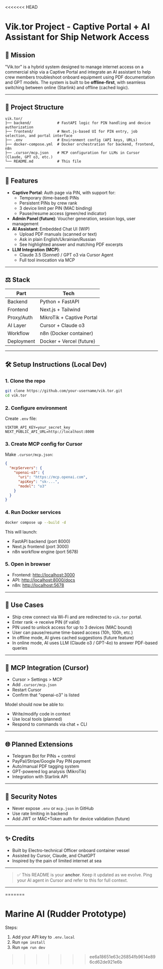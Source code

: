 <<<<<<< HEAD
# Vik.tor Project - Captive Portal + AI Assistant for Ship Network Access

## 🚀 Mission
"Vik.tor" is a hybrid system designed to manage internet access on a commercial ship via a Captive Portal and integrate an AI assistant to help crew members troubleshoot onboard equipment using PDF documentation and GPT models. The system is built to be **offline-first**, with seamless switching between online (Starlink) and offline (cached logic).

---

## 📁 Project Structure
```
vik.tor/
├── backend/            # FastAPI logic for PIN handling and device authorization
├── frontend/           # Next.js-based UI for PIN entry, job selection, and portal interface
├── .env                # Environment config (API keys, URLs)
├── docker-compose.yml  # Docker orchestration for backend, frontend, n8n
├── .cursor/mcp.json    # MCP configuration for LLMs in Cursor (Claude, GPT o3, etc.)
└── README.md           # This file
```

---

## 🤖 Features
- **Captive Portal**: Auth page via PIN, with support for:
  - Temporary (time-based) PINs
  - Persistent PINs by crew rank
  - 3 device limit per PIN (MAC binding)
  - Pause/resume access (green/red indicator)
- **Admin Panel (future)**: Voucher generation, session logs, user management
- **AI Assistant**: Embedded Chat UI (WIP)
  - Upload PDF manuals (scanned or text)
  - Ask in plain English/Ukrainian/Russian
  - See highlighted answer and matching PDF excerpts
- **LLM Integration (MCP)**:
  - Claude 3.5 (Sonnet) / GPT o3 via Cursor Agent
  - Full tool invocation via MCP

---

## ⚖️ Stack
| Part       | Tech                    |
|------------|-------------------------|
| Backend    | Python + FastAPI        |
| Frontend   | Next.js + Tailwind      |
| Proxy/Auth | MikroTik + Captive Portal|
| AI Layer   | Cursor + Claude o3      |
| Workflow   | n8n (Docker container)  |
| Deployment | Docker + Vercel (future)|

---

## 🛠️ Setup Instructions (Local Dev)

### 1. Clone the repo
```bash
git clone https://github.com/your-username/vik.tor.git
cd vik.tor
```

### 2. Configure environment
Create `.env` file:
```
VIKTOR_API_KEY=your_secret_key
NEXT_PUBLIC_API_URL=http://localhost:8000
```

### 3. Create MCP config for Cursor
Make `.cursor/mcp.json`:
```json
{
  "mcpServers": {
    "openai-o3": {
      "uri": "https://mcp.openai.com",
      "apiKey": "sk-...",
      "model": "o3"
    }
  }
}
```

### 4. Run Docker services
```bash
docker compose up --build -d
```
This will launch:
- FastAPI backend (port 8000)
- Next.js frontend (port 3000)
- n8n workflow engine (port 5678)

### 5. Open in browser
- Frontend: [http://localhost:3000](http://localhost:3000)
- API: [http://localhost:8000/docs](http://localhost:8000/docs)
- n8n: [http://localhost:5678](http://localhost:5678)

---

## 🧹 Use Cases
- Ship crew connect via Wi-Fi and are redirected to `vik.tor` portal.
- Enter rank → receive PIN (if valid)
- PIN used to unlock access for up to 3 devices (MAC bound)
- User can pause/resume time-based access (10h, 100h, etc.)
- In offline mode, AI gives cached suggestions (future feature)
- In online mode, AI uses LLM (Claude o3 / GPT-4o) to answer PDF-based queries

---

## 🦄 MCP Integration (Cursor)
- Cursor > Settings > MCP
- Add `.cursor/mcp.json`
- Restart Cursor
- Confirm that "openai-o3" is listed

Model should now be able to:
- Write/modify code in context
- Use local tools (planned)
- Respond to commands via chat + CLI

---

## 🌐 Planned Extensions
- Telegram Bot for PINs + control
- PayPal/Stripe/Google Pay PIN payment
- Auto/manual PDF tagging system
- GPT-powered log analysis (MikroTik)
- Integration with Starlink API

---

## 🚪 Security Notes
- Never expose `.env` or `mcp.json` in GitHub
- Use rate limiting in backend
- Add JWT or MAC+Token auth for device validation (future)

---

## ✨ Credits
- Built by Electro-technical Officer onboard container vessel
- Assisted by Cursor, Claude, and ChatGPT
- Inspired by the pain of limited internet at sea

---

> ✅ This README is your **anchor**. Keep it updated as we evolve.
> Ping your AI agent in Cursor and refer to this for full context.

---

=======
# Marine AI (Rudder Prototype)

Steps:
1. Add your API key to `.env.local`
2. Run `npm install`
3. Run `npm run dev`
>>>>>>> ee6a18651e63c26854fb9614e896cd62de921e6b

